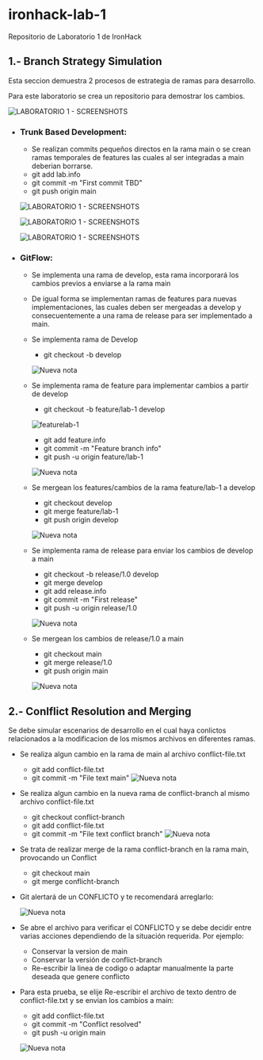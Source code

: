 # ironhack-lab-1
Repositorio de Laboratorio 1 de IronHack

## 1.- Branch Strategy Simulation

Esta seccion demuestra 2 procesos de estrategia de ramas para desarrollo.

Para este laboratorio se crea un repositorio para demostrar los cambios.


![LABORATORIO 1 - SCREENSHOTS](https://github.com/MiguelPalmaDF/ironhack-lab-1/assets/129919164/27e2b7e8-c47e-4d0b-b3af-c5fdea61edd3)


- ### Trunk Based Development:
  - Se realizan commits pequeños directos en la rama main o se crean ramas temporales de features las cuales al ser integradas a main deberian borrarse.
  - git add lab.info
  - git commit -m "First commit TBD"
  - git push origin main

  ![LABORATORIO 1 - SCREENSHOTS](https://github.com/MiguelPalmaDF/ironhack-lab-1/assets/129919164/03073f8e-1eee-4d66-9df9-7f062d8e5aa0)

  ![LABORATORIO 1 - SCREENSHOTS](https://github.com/MiguelPalmaDF/ironhack-lab-1/assets/129919164/8014894a-24c9-47b6-8f4d-8497306c4602)

  ![LABORATORIO 1 - SCREENSHOTS](https://github.com/MiguelPalmaDF/ironhack-lab-1/assets/129919164/d0bfb897-8ba8-4b51-bf23-bb2939ff1f51)


  
- ### GitFlow:
  - Se implementa una rama de develop, esta rama incorporará los cambios previos a enviarse a la rama main
  - De igual forma se implementan ramas de features para nuevas implementaciones, las cuales deben ser mergeadas a develop y consecuentemente a una rama de release para ser implementado a main.

  - Se implementa rama de Develop
    - git checkout -b develop

    ![Nueva nota](https://github.com/MiguelPalmaDF/ironhack-lab-1/assets/129919164/c8eaf5c5-49c7-45f1-a5b3-5b7a30c9a2a2)

  - Se implementa rama de feature para implementar cambios a partir de develop
    - git checkout -b feature/lab-1 develop

    ![featurelab-1](https://github.com/MiguelPalmaDF/ironhack-lab-1/assets/129919164/5ad721a9-84b5-422e-9bdc-429188557714)
 
    - git add feature.info
    - git commit -m "Feature branch info"
    - git push -u origin feature/lab-1
    
    ![Nueva nota](https://github.com/MiguelPalmaDF/ironhack-lab-1/assets/129919164/72f39bae-4fa5-439d-8ee8-a29b2c7d4a25)


  - Se mergean los features/cambios de la rama feature/lab-1 a develop
    - git checkout develop
    - git merge feature/lab-1
    - git push origin develop
    
    ![Nueva nota](https://github.com/MiguelPalmaDF/ironhack-lab-1/assets/129919164/42c00f2c-e801-40bf-8ad9-09a4dd598f74)

  - Se implementa rama de release para enviar los cambios de develop a main
    - git checkout -b release/1.0 develop
    - git merge develop
    - git add release.info
    - git commit -m "First release"
    - git push -u origin release/1.0

    ![Nueva nota](https://github.com/MiguelPalmaDF/ironhack-lab-1/assets/129919164/51b34227-d906-4c48-927c-8188f8e7a65c)

  - Se mergean los cambios de release/1.0 a main
    - git checkout main
    - git merge release/1.0
    - git push origin main

    ![Nueva nota](https://github.com/MiguelPalmaDF/ironhack-lab-1/assets/129919164/f08fb8ad-04b8-4d77-b2b2-a5dfed5b9a68)


## 2.- Conlflict Resolution and Merging

Se debe simular escenarios de desarrollo en el cual haya conlictos relacionados a la modificacion de los mismos archivos en diferentes ramas.

- Se realiza algun cambio en la rama de main al archivo conflict-file.txt
  - git add conflict-file.txt
  - git commit -m "File text main"
  ![Nueva nota](https://github.com/MiguelPalmaDF/ironhack-lab-1/assets/129919164/672c5da6-c073-4489-aca5-80f74fde796d)


- Se realiza algun cambio en la nueva rama de conflict-branch al mismo archivo conflict-file.txt
  - git checkout conflict-branch
  - git add conflict-file.txt
  - git commit -m "File text conflict branch"
  ![Nueva nota](https://github.com/MiguelPalmaDF/ironhack-lab-1/assets/129919164/d8b101f5-70a4-437a-9296-9e3798b57bdc)

- Se trata de realizar merge de la rama conflict-branch en la rama main, provocando un Conflict
  - git checkout main
  - git merge conflicht-branch
 
- Git alertará de un CONFLICTO y te recomendará arreglarlo:

  ![Nueva nota](https://github.com/MiguelPalmaDF/ironhack-lab-1/assets/129919164/93eceeaa-747a-43da-b56d-4b3284a782a0)

- Se abre el archivo para verificar el CONFLICTO y se debe decidir entre varias acciones dependiendo de la situación requerida. Por ejemplo:
  - Conservar la version de main
  - Conservar la versión de conflict-branch
  - Re-escribir la linea de codigo o adaptar manualmente la parte deseada que genere conflicto

- Para esta prueba, se elije Re-escribir el archivo de texto dentro de conflict-file.txt y se envian los cambios a main:
  - git add conflict-file.txt
  - git commit -m "Conflict resolved"
  - git push -u origin main

  ![Nueva nota](https://github.com/MiguelPalmaDF/ironhack-lab-1/assets/129919164/38323fd4-c3eb-455d-86c6-c97427cfbc68)





  
